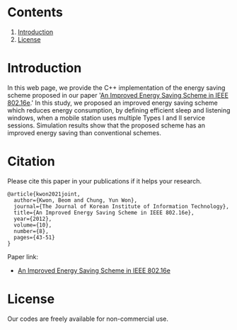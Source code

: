 # Contents
1. [Introduction](#introduction)
2. [License](#license)

# Introduction

In this web page, we provide the C++ implementation of the energy saving scheme proposed in our paper '[An Improved Energy Saving Scheme in IEEE 802.16e](https://www.dbpia.co.kr/Journal/articleDetail?nodeId=NODE01936648).' In this study, we proposed an improved energy saving scheme which reduces energy consumption, by defining efficient sleep and listening windows, when a mobile station uses multiple Types I and II service sessions. Simulation results show that the proposed scheme has an improved energy saving than conventional schemes.

# Citation

Please cite this paper in your publications if it helps your research.

```
@article{kwon2021joint,
  author={Kwon, Beom and Chung, Yun Won},
  journal={The Journal of Korean Institute of Information Technology},
  title={An Improved Energy Saving Scheme in IEEE 802.16e},  
  year={2012},
  volume={10},
  number={8},
  pages={43-51}
}
```
Paper link:
* [An Improved Energy Saving Scheme in IEEE 802.16e](https://www.dbpia.co.kr/Journal/articleDetail?nodeId=NODE01936648)

# License

Our codes are freely available for non-commercial use.
